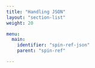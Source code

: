 ```yaml
---
title: "Handling JSON"
layout: "section-list"
weight: 20

menu:
  main:
    identifier: "spin-ref-json"
    parent: "spin-ref"

---
```

